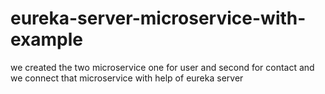 # eureka-server-microservice-with-example
we created the two microservice one for user and second for contact and we connect that microservice with help of eureka server 
